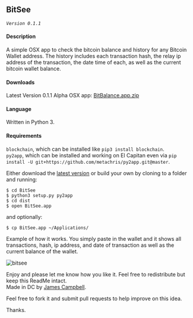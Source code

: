 ## BitSee
_`Version 0.1.1`_

#### Description
A simple OSX app to check the bitcoin balance and history for any Bitcoin Wallet address.
The history includes each transaction hash, the relay ip address of the transaction, the date time of each, as well as the current bitcoin wallet balance.

#### Downloads
Latest Version 0.1.1 Alpha OSX app: [BitBalance.app.zip](https://github.com/jamesacampbell/BitSee/files/51622/BitBalance.app.zip)

#### Language

Written in Python 3.

#### Requirements

`blockchain`, which can be installed like `pip3 install blockchain`.   
`py2app`, which can be installed and working on El Capitan even via `pip install -U git+https://github.com/metachris/py2app.git@master`.

Either download the [latest version](https://github.com/jamesacampbell/BitSee/latest.zip) or build your own by cloning to a folder and running:
```
$ cd BitSee
$ python3 setup.py py2app
$ cd dist
$ open BitSee.app
```
and optionally:
```
$ cp BitSee.app ~/Applications/
```

Example of how it works. You simply paste in the wallet and it shows all transactions, hash, ip address, and date of transaction as well as the current balance of the wallet.

![bitsee](https://cloud.githubusercontent.com/assets/616585/11581300/7146f054-9a0e-11e5-81b2-f791aa8ee37d.gif)

Enjoy and please let me know how you like it. Feel free to redistribute but keep this ReadMe intact.   
Made in DC by [James Campbell](https://www.jamescampbell.us).

Feel free to fork it and submit pull requests to help improve on this idea.

Thanks.
